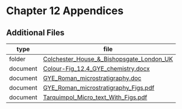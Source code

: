 # Chapter 12 Appendices

## Additional Files

|type|file|
|---|---|
|folder|[Colchester_House_&_Bishopsgate_London_UK](Colchester_House_&_Bishopsgate_London_UK/Colchester_House_&_Bishopsgate_London_UK.md)|
|document|[Colour-Fig_12.4_GYE_chemistry.docx](Colour-Fig_12.4_GYE_chemistry.docx)|
|document|[GYE_Roman_microstratigraphy.doc](GYE_Roman_microstratigraphy.doc)|
|document|[GYE_Roman_microstratigraphy_Figs.pdf](GYE_Roman_microstratigraphy_Figs.pdf)|
|document|[Tarquimpol_Micro_text_With_Figs.pdf](Tarquimpol_Micro_text_With_Figs.pdf)|